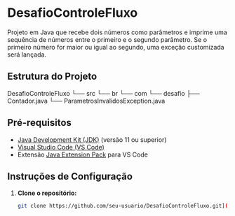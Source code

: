 # DesafioControleFluxo

Projeto em Java que recebe dois números como parâmetros e imprime uma sequência de números entre o primeiro e o segundo parâmetro. Se o primeiro número for maior ou igual ao segundo, uma exceção customizada será lançada.

## Estrutura do Projeto

DesafioControleFluxo
└── src
└── br
└── com
└── desafio
├── Contador.java
└── ParametrosInvalidosException.java


## Pré-requisitos

- [Java Development Kit (JDK)](https://www.oracle.com/java/technologies/javase-jdk11-downloads.html) (versão 11 ou superior)
- [Visual Studio Code (VS Code)](https://code.visualstudio.com/)
- Extensão [Java Extension Pack](https://marketplace.visualstudio.com/items?itemName=vscjava.vscode-java-pack) para VS Code

## Instruções de Configuração

1. **Clone o repositório:**

   ```sh
   git clone https://github.com/seu-usuario/DesafioControleFluxo.git](https://github.com/Alissonls/ContadorJva.git
